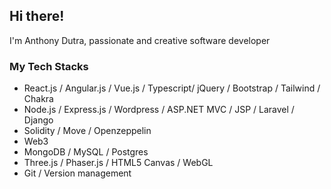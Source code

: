## Hi there!
I'm Anthony Dutra, passionate and creative software developer

### My Tech Stacks
- React.js / Angular.js / Vue.js / Typescript/ jQuery / Bootstrap / Tailwind / Chakra
- Node.js / Express.js / Wordpress / ASP.NET MVC / JSP / Laravel / Django
- Solidity / Move / Openzeppelin
- Web3
- MongoDB / MySQL / Postgres
- Three.js / Phaser.js / HTML5 Canvas / WebGL
- Git / Version management

<!--
**anthony-ming/anthony-ming** is a ✨ _special_ ✨ repository because its `README.md` (this file) appears on your GitHub profile.

Here are some ideas to get you started:

- 🔭 I’m currently working on ...
- 🌱 I’m currently learning ...
- 👯 I’m looking to collaborate on ...
- 🤔 I’m looking for help with ...
- 💬 Ask me about ...
- 📫 How to reach me: ...
- 😄 Pronouns: ...
- ⚡ Fun fact: ...
-->
